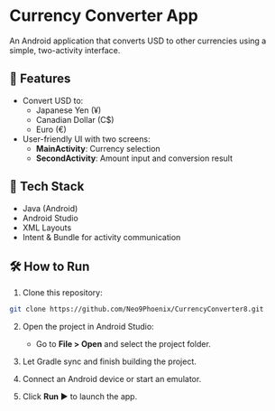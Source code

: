 # Currency Converter App

An Android application that converts USD to other currencies using a simple, two-activity interface.

## 📱 Features

- Convert USD to:
  - Japanese Yen (¥)
  - Canadian Dollar (C$)
  - Euro (€)
- User-friendly UI with two screens:
  - **MainActivity**: Currency selection
  - **SecondActivity**: Amount input and conversion result

## 🚀 Tech Stack

- Java (Android)
- Android Studio
- XML Layouts
- Intent & Bundle for activity communication

## 🛠 How to Run

1. Clone this repository:

```bash
git clone https://github.com/Neo9Phoenix/CurrencyConverter8.git
```

2. Open the project in Android Studio:
   - Go to **File > Open** and select the project folder.

3. Let Gradle sync and finish building the project.

4. Connect an Android device or start an emulator.

5. Click **Run ▶️** to launch the app.


